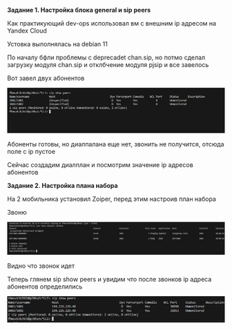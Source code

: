 **Задание 1. Настройка блока general и sip peers**

Как практикующий dev-ops использовал вм с внешним ip адресом на Yandex Cloud

Устовка выполнялась на debian 11

По началу бфли проблемы с deprecadet chan.sip, но потмо сделал загрузку модуля chan.sip и отклбчение модуля pjsip и все завелось

Вот завел двух абонентов


![Image alt](https://github.com/mezhibo/ni1004/blob/914767934acc924e1a8999ecd1b86be14e2e7c3a/IMG/1.jpg)

Абоненты готовы, но диалпалана еще нет, звонить не получится, отсюда поле с ip пустое

Сейчас создадим диалплан и посмотрим значение ip адресов абонентов

**Задание 2. Настройка плана набора**

На 2 мобильника установил Zoiper, перед этим настроив план набора

Звоню

![Image alt](https://github.com/mezhibo/ni1004/blob/914767934acc924e1a8999ecd1b86be14e2e7c3a/IMG/2.jpg)

Видно что звонок идет


Теперь глянем sip show peers и увидим что после звонков ip адреса абонентов определились


![Image alt](https://github.com/mezhibo/ni1004/blob/914767934acc924e1a8999ecd1b86be14e2e7c3a/IMG/3.jpg)
